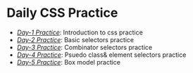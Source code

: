 # Daily CSS Practice 

- *[Day-1 Practice](../../tree/Day-1)*: Introduction to css practice
- *[Day-2 Practice](../../tree/Day-2)*: Basic selectors practice
- *[Day-3 Practice](../../tree/Day-3)*: Combinator selectors practice
- *[Day-4 Practice](../../tree/Day-4)*: Psuedo class& element selectors practice
- *[Day-5 Practice](../../tree/Day-5)*: Box model practice
